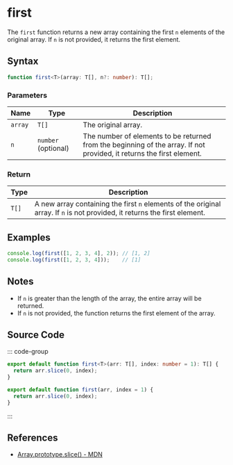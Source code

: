 # first

The `first` function returns a new array containing the first `n` elements of the original array. If `n` is not provided, it returns the first element.

## Syntax

```typescript
function first<T>(array: T[], n?: number): T[];
```

### Parameters

| Name   | Type           | Description                                                                 |
|--------|----------------|-----------------------------------------------------------------------------|
| `array`| `T[]`          | The original array.                                                          |
| `n`    | `number` (optional) | The number of elements to be returned from the beginning of the array. If not provided, it returns the first element. |

### Return

| Type   | Description                                                                         |
|--------|-------------------------------------------------------------------------------------|
| `T[]`  | A new array containing the first `n` elements of the original array. If `n` is not provided, it returns the first element. |

## Examples

```typescript
console.log(first([1, 2, 3, 4], 2)); // [1, 2]
console.log(first([1, 2, 3, 4]));    // [1]
```

## Notes

- If `n` is greater than the length of the array, the entire array will be returned.
- If `n` is not provided, the function returns the first element of the array.

## Source Code

::: code-group
```typescript
export default function first<T>(arr: T[], index: number = 1): T[] {
  return arr.slice(0, index);
}
```

```javascript
export default function first(arr, index = 1) {
  return arr.slice(0, index);
}
```
:::

## References

- [Array.prototype.slice() - MDN](https://developer.mozilla.org/en-US/docs/Web/JavaScript/Reference/Global_Objects/Array/slice)